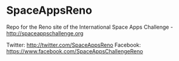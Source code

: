 SpaceAppsReno
=============

Repo for the Reno site of the International Space Apps Challenge - http://spaceappschallenge.org

Twitter: http://twitter.com/SpaceAppsReno
Facebook: https://www.facebook.com/SpaceAppsChallengeReno

